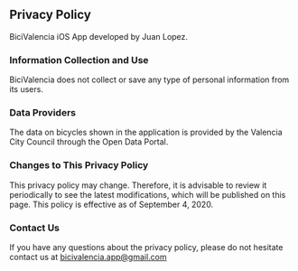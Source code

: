 ## Privacy Policy
BiciValencia iOS App developed by Juan Lopez.

### Information Collection and Use
BiciValencia does not collect or save any type of personal information from its users.

### Data Providers
The data on bicycles shown in the application is provided by the Valencia City Council through the Open Data Portal.

### Changes to This Privacy Policy
This privacy policy may change. Therefore, it is advisable to review it periodically to see the latest modifications, which will be published on this page. This policy is effective as of September 4, 2020.

### Contact Us
If you have any questions about the privacy policy, please do not hesitate contact us at bicivalencia.app@gmail.com
